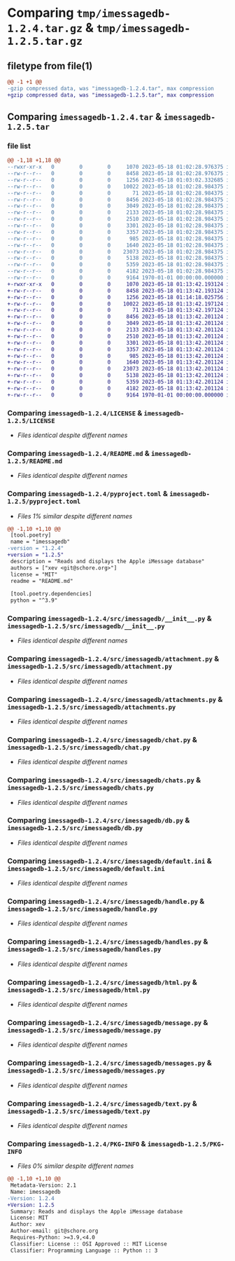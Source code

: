 # Comparing `tmp/imessagedb-1.2.4.tar.gz` & `tmp/imessagedb-1.2.5.tar.gz`

## filetype from file(1)

```diff
@@ -1 +1 @@
-gzip compressed data, was "imessagedb-1.2.4.tar", max compression
+gzip compressed data, was "imessagedb-1.2.5.tar", max compression
```

## Comparing `imessagedb-1.2.4.tar` & `imessagedb-1.2.5.tar`

### file list

```diff
@@ -1,18 +1,18 @@
--rwxr-xr-x   0        0        0     1070 2023-05-18 01:02:28.976375 imessagedb-1.2.4/LICENSE
--rw-r--r--   0        0        0     8458 2023-05-18 01:02:28.976375 imessagedb-1.2.4/README.md
--rw-r--r--   0        0        0     1256 2023-05-18 01:03:02.332685 imessagedb-1.2.4/pyproject.toml
--rw-r--r--   0        0        0    10022 2023-05-18 01:02:28.984375 imessagedb-1.2.4/src/imessagedb/__init__.py
--rw-r--r--   0        0        0       71 2023-05-18 01:02:28.984375 imessagedb-1.2.4/src/imessagedb/__main__.py
--rw-r--r--   0        0        0     8456 2023-05-18 01:02:28.984375 imessagedb-1.2.4/src/imessagedb/attachment.py
--rw-r--r--   0        0        0     3049 2023-05-18 01:02:28.984375 imessagedb-1.2.4/src/imessagedb/attachments.py
--rw-r--r--   0        0        0     2133 2023-05-18 01:02:28.984375 imessagedb-1.2.4/src/imessagedb/chat.py
--rw-r--r--   0        0        0     2510 2023-05-18 01:02:28.984375 imessagedb-1.2.4/src/imessagedb/chats.py
--rw-r--r--   0        0        0     3301 2023-05-18 01:02:28.984375 imessagedb-1.2.4/src/imessagedb/db.py
--rw-r--r--   0        0        0     3357 2023-05-18 01:02:28.984375 imessagedb-1.2.4/src/imessagedb/default.ini
--rw-r--r--   0        0        0      985 2023-05-18 01:02:28.984375 imessagedb-1.2.4/src/imessagedb/handle.py
--rw-r--r--   0        0        0     1640 2023-05-18 01:02:28.984375 imessagedb-1.2.4/src/imessagedb/handles.py
--rw-r--r--   0        0        0    23073 2023-05-18 01:02:28.984375 imessagedb-1.2.4/src/imessagedb/html.py
--rw-r--r--   0        0        0     5138 2023-05-18 01:02:28.984375 imessagedb-1.2.4/src/imessagedb/message.py
--rw-r--r--   0        0        0     5359 2023-05-18 01:02:28.984375 imessagedb-1.2.4/src/imessagedb/messages.py
--rw-r--r--   0        0        0     4182 2023-05-18 01:02:28.984375 imessagedb-1.2.4/src/imessagedb/text.py
--rw-r--r--   0        0        0     9164 1970-01-01 00:00:00.000000 imessagedb-1.2.4/PKG-INFO
+-rwxr-xr-x   0        0        0     1070 2023-05-18 01:13:42.193124 imessagedb-1.2.5/LICENSE
+-rw-r--r--   0        0        0     8458 2023-05-18 01:13:42.193124 imessagedb-1.2.5/README.md
+-rw-r--r--   0        0        0     1256 2023-05-18 01:14:18.025756 imessagedb-1.2.5/pyproject.toml
+-rw-r--r--   0        0        0    10022 2023-05-18 01:13:42.197124 imessagedb-1.2.5/src/imessagedb/__init__.py
+-rw-r--r--   0        0        0       71 2023-05-18 01:13:42.197124 imessagedb-1.2.5/src/imessagedb/__main__.py
+-rw-r--r--   0        0        0     8456 2023-05-18 01:13:42.201124 imessagedb-1.2.5/src/imessagedb/attachment.py
+-rw-r--r--   0        0        0     3049 2023-05-18 01:13:42.201124 imessagedb-1.2.5/src/imessagedb/attachments.py
+-rw-r--r--   0        0        0     2133 2023-05-18 01:13:42.201124 imessagedb-1.2.5/src/imessagedb/chat.py
+-rw-r--r--   0        0        0     2510 2023-05-18 01:13:42.201124 imessagedb-1.2.5/src/imessagedb/chats.py
+-rw-r--r--   0        0        0     3301 2023-05-18 01:13:42.201124 imessagedb-1.2.5/src/imessagedb/db.py
+-rw-r--r--   0        0        0     3357 2023-05-18 01:13:42.201124 imessagedb-1.2.5/src/imessagedb/default.ini
+-rw-r--r--   0        0        0      985 2023-05-18 01:13:42.201124 imessagedb-1.2.5/src/imessagedb/handle.py
+-rw-r--r--   0        0        0     1640 2023-05-18 01:13:42.201124 imessagedb-1.2.5/src/imessagedb/handles.py
+-rw-r--r--   0        0        0    23073 2023-05-18 01:13:42.201124 imessagedb-1.2.5/src/imessagedb/html.py
+-rw-r--r--   0        0        0     5138 2023-05-18 01:13:42.201124 imessagedb-1.2.5/src/imessagedb/message.py
+-rw-r--r--   0        0        0     5359 2023-05-18 01:13:42.201124 imessagedb-1.2.5/src/imessagedb/messages.py
+-rw-r--r--   0        0        0     4182 2023-05-18 01:13:42.201124 imessagedb-1.2.5/src/imessagedb/text.py
+-rw-r--r--   0        0        0     9164 1970-01-01 00:00:00.000000 imessagedb-1.2.5/PKG-INFO
```

### Comparing `imessagedb-1.2.4/LICENSE` & `imessagedb-1.2.5/LICENSE`

 * *Files identical despite different names*

### Comparing `imessagedb-1.2.4/README.md` & `imessagedb-1.2.5/README.md`

 * *Files identical despite different names*

### Comparing `imessagedb-1.2.4/pyproject.toml` & `imessagedb-1.2.5/pyproject.toml`

 * *Files 1% similar despite different names*

```diff
@@ -1,10 +1,10 @@
 [tool.poetry]
 name = "imessagedb"
-version = "1.2.4"
+version = "1.2.5"
 description = "Reads and displays the Apple iMessage database"
 authors = ["xev <git@schore.org>"]
 license = "MIT"
 readme = "README.md"
 
 [tool.poetry.dependencies]
 python = "^3.9"
```

### Comparing `imessagedb-1.2.4/src/imessagedb/__init__.py` & `imessagedb-1.2.5/src/imessagedb/__init__.py`

 * *Files identical despite different names*

### Comparing `imessagedb-1.2.4/src/imessagedb/attachment.py` & `imessagedb-1.2.5/src/imessagedb/attachment.py`

 * *Files identical despite different names*

### Comparing `imessagedb-1.2.4/src/imessagedb/attachments.py` & `imessagedb-1.2.5/src/imessagedb/attachments.py`

 * *Files identical despite different names*

### Comparing `imessagedb-1.2.4/src/imessagedb/chat.py` & `imessagedb-1.2.5/src/imessagedb/chat.py`

 * *Files identical despite different names*

### Comparing `imessagedb-1.2.4/src/imessagedb/chats.py` & `imessagedb-1.2.5/src/imessagedb/chats.py`

 * *Files identical despite different names*

### Comparing `imessagedb-1.2.4/src/imessagedb/db.py` & `imessagedb-1.2.5/src/imessagedb/db.py`

 * *Files identical despite different names*

### Comparing `imessagedb-1.2.4/src/imessagedb/default.ini` & `imessagedb-1.2.5/src/imessagedb/default.ini`

 * *Files identical despite different names*

### Comparing `imessagedb-1.2.4/src/imessagedb/handle.py` & `imessagedb-1.2.5/src/imessagedb/handle.py`

 * *Files identical despite different names*

### Comparing `imessagedb-1.2.4/src/imessagedb/handles.py` & `imessagedb-1.2.5/src/imessagedb/handles.py`

 * *Files identical despite different names*

### Comparing `imessagedb-1.2.4/src/imessagedb/html.py` & `imessagedb-1.2.5/src/imessagedb/html.py`

 * *Files identical despite different names*

### Comparing `imessagedb-1.2.4/src/imessagedb/message.py` & `imessagedb-1.2.5/src/imessagedb/message.py`

 * *Files identical despite different names*

### Comparing `imessagedb-1.2.4/src/imessagedb/messages.py` & `imessagedb-1.2.5/src/imessagedb/messages.py`

 * *Files identical despite different names*

### Comparing `imessagedb-1.2.4/src/imessagedb/text.py` & `imessagedb-1.2.5/src/imessagedb/text.py`

 * *Files identical despite different names*

### Comparing `imessagedb-1.2.4/PKG-INFO` & `imessagedb-1.2.5/PKG-INFO`

 * *Files 0% similar despite different names*

```diff
@@ -1,10 +1,10 @@
 Metadata-Version: 2.1
 Name: imessagedb
-Version: 1.2.4
+Version: 1.2.5
 Summary: Reads and displays the Apple iMessage database
 License: MIT
 Author: xev
 Author-email: git@schore.org
 Requires-Python: >=3.9,<4.0
 Classifier: License :: OSI Approved :: MIT License
 Classifier: Programming Language :: Python :: 3
```

